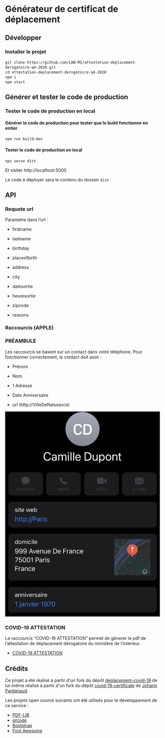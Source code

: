 # Générateur de certificat de déplacement

## Développer

### Installer le projet

```console
git clone https://github.com/LAB-MI/attestation-deplacement-derogatoire-q4-2020.git
cd attestation-deplacement-derogatoire-q4-2020
npm i
npm start
```

## Générer et tester le code de production

### Tester le code de production en local

#### Générer le code de production pour tester que le build fonctionne en entier

```console
npm run build:dev
```

#### Tester le code de production en local

```console
npx serve dist
```

Et visiter http://localhost:5000

Le code à déployer sera le contenu du dossier `dist`

## API

### Requete url

Parametre dans l’url : 

- firstname

- lastname 

- birthday 

- placeofbirth 

- address

- city 

- datesortie 

- heuresortie 

- zipcode 

- reasons

### Raccourcis (APPLE)

### PRÉAMBULE

Les raccourcis se basent sur un contact dans votre télèphone. Pour fonctionner correctement, le contact doit avoir : 

- Prénom 

- Nom 

- 1 Adresse 

- Date Anniversaire 

- url (http://VilleDeNaissance)

![imgREADME/exempleContact.jpg](imgREADME/exempleContact.jpg)

### COVID-19 ATTESTATION

Le raccourcis “COVID-19 ATTESTATION” permet de génerer le pdf de l’attestation de déplacement dérogatoire du ministère de l’intérieur.

- [COVID-19 ATTESTATION](https://www.icloud.com/shortcuts/950d5fbbe1d24d17abba63cf5672b09e)

## Crédits

Ce projet a été réalisé à partir d'un fork du dépôt [deplacement-covid-19](https://github.com/nesk/deplacement-covid-19) de lui-même réalisé à partir d'un fork du dépôt [covid-19-certificate](https://github.com/nesk/covid-19-certificate) de [Johann Pardanaud](https://github.com/nesk).

Les projets open source suivants ont été utilisés pour le développement de ce
service :

- [PDF-LIB](https://pdf-lib.js.org/)
- [qrcode](https://github.com/soldair/node-qrcode)
- [Bootstrap](https://getbootstrap.com/)
- [Font Awesome](https://fontawesome.com/license)
